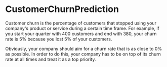 # CustomerChurnPrediction
Customer churn is the percentage of customers that stopped using your company's product or service during a certain time frame. For example, if you start your quarter with 400 customers and end with 380, your churn rate is 5% because you lost 5% of your customers.

Obviously, your company should aim for a churn rate that is as close to 0% as possible. In order to do this, your company has to be on top of its churn rate at all times and treat it as a top priority.
